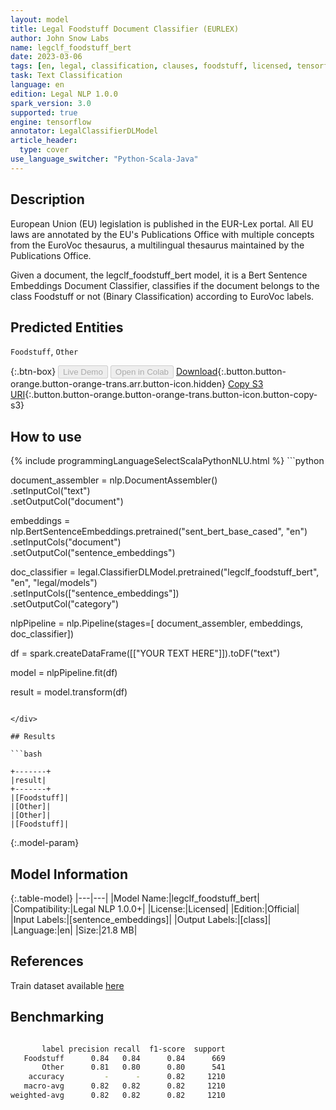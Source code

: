 ```yaml
---
layout: model
title: Legal Foodstuff Document Classifier (EURLEX)
author: John Snow Labs
name: legclf_foodstuff_bert
date: 2023-03-06
tags: [en, legal, classification, clauses, foodstuff, licensed, tensorflow]
task: Text Classification
language: en
edition: Legal NLP 1.0.0
spark_version: 3.0
supported: true
engine: tensorflow
annotator: LegalClassifierDLModel
article_header:
  type: cover
use_language_switcher: "Python-Scala-Java"
---
```


## Description

European Union (EU) legislation is published in the EUR-Lex portal. All EU laws are annotated by the EU's Publications Office with multiple concepts from the EuroVoc thesaurus, a multilingual thesaurus maintained by the Publications Office.

Given a document, the legclf_foodstuff_bert model, it is a Bert Sentence Embeddings Document Classifier, classifies if the document belongs to the class Foodstuff or not (Binary Classification) according to EuroVoc labels.

## Predicted Entities

`Foodstuff`, `Other`

{:.btn-box}
<button class="button button-orange" disabled>Live Demo</button>
<button class="button button-orange" disabled>Open in Colab</button>
[Download](https://s3.amazonaws.com/auxdata.johnsnowlabs.com/legal/models/legclf_foodstuff_bert_en_1.0.0_3.0_1678111793995.zip){:.button.button-orange.button-orange-trans.arr.button-icon.hidden}
[Copy S3 URI](s3://auxdata.johnsnowlabs.com/legal/models/legclf_foodstuff_bert_en_1.0.0_3.0_1678111793995.zip){:.button.button-orange.button-orange-trans.button-icon.button-copy-s3}

## How to use



<div class="tabs-box" markdown="1">
{% include programmingLanguageSelectScalaPythonNLU.html %}
```python

document_assembler = nlp.DocumentAssembler()\
    .setInputCol("text")\
    .setOutputCol("document")

embeddings = nlp.BertSentenceEmbeddings.pretrained("sent_bert_base_cased", "en")\
    .setInputCols("document")\
    .setOutputCol("sentence_embeddings")

doc_classifier = legal.ClassifierDLModel.pretrained("legclf_foodstuff_bert", "en", "legal/models")\
    .setInputCols(["sentence_embeddings"])\
    .setOutputCol("category")

nlpPipeline = nlp.Pipeline(stages=[
    document_assembler, 
    embeddings,
    doc_classifier])

df = spark.createDataFrame([["YOUR TEXT HERE"]]).toDF("text")

model = nlpPipeline.fit(df)

result = model.transform(df)

```

</div>

## Results

```bash

+-------+
|result|
+-------+
|[Foodstuff]|
|[Other]|
|[Other]|
|[Foodstuff]|

```

{:.model-param}
## Model Information

{:.table-model}
|---|---|
|Model Name:|legclf_foodstuff_bert|
|Compatibility:|Legal NLP 1.0.0+|
|License:|Licensed|
|Edition:|Official|
|Input Labels:|[sentence_embeddings]|
|Output Labels:|[class]|
|Language:|en|
|Size:|21.8 MB|

## References

Train dataset available [here](https://huggingface.co/datasets/lex_glue)

## Benchmarking

```bash

       label precision recall  f1-score  support
   Foodstuff      0.84   0.84      0.84      669
       Other      0.81   0.80      0.80      541
    accuracy         -      -      0.82     1210
   macro-avg      0.82   0.82      0.82     1210
weighted-avg      0.82   0.82      0.82     1210
```